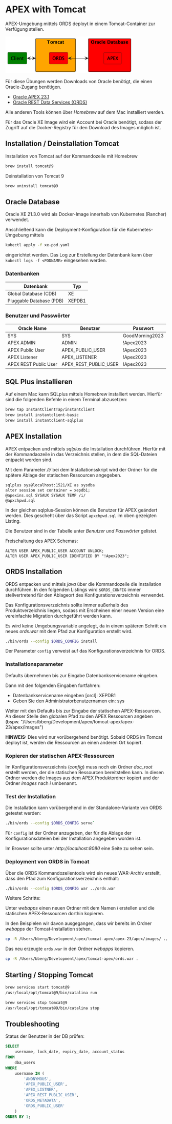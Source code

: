 # APEX with Tomcat

APEX-Umgebung mittels ORDS deployt in einem Tomcat-Container zur Verfügung stellen.

![Tomcat and ORDS](img/ORDS%20and%20Tomcat.png)

Für diese Übungen werden Downloads von Oracle benötigt, die einen Oracle-Zugang benötigen.

* [Oracle APEX 23.1](https://www.oracle.com/tools/downloads/apex-downloads/)
* [Oracle REST Data Services (ORDS)]()

Alle anderen Tools können über _Homebrew_ auf dem Mac installiert werden.

Für das Oracle XE Image wird ein Account bei Oracle benötigt, sodass der Zugriff auf die Docker-Registry für den Download des Images möglich ist.

## Installation / Deinstallation Tomcat

Installation von Tomcat auf der Kommandozeile mit Homebrew

```bash
brew install tomcat@9
```

Deinstallation von Tomcat 9

```bash
brew uninstall tomcat@9
```

## Oracle Database

Oracle XE 21.3.0 wird als Docker-Image innerhalb von Kubernetes (Rancher) verwendet.

Anschließend kann die Deployment-Konfiguration für die Kubernetes-Umgebung mittels

```bash
kubectl apply -f xe-pod.yaml
```

eingerichtet werden.
Das Log zur Erstellung der Datenbank kann über `kubectl logs -f <PODNAME>` eingesehen werden.

### Datenbanken

|Datenbank|Typ
|---|---
|Global Database (CDB)|XE
|Pluggable Database (PDB)|XEPDB1

### Benutzer und Passwörter

Oracle Name|Benutzer|Passwort|
|---|---|---|
|SYS|SYS|GoodMorning2023|
|APEX ADMIN|ADMIN|!Apex2023
|APEX Public User|APEX_PUBLIC_USER|!Apex2023
|APEX Listener|APEX_LISTENER|!Apex2023
|APEX REST Public User|APEX_REST_PUBLIC_USER|!Apex2023

## SQL Plus installieren

Auf einem Mac kann SQLplus mittels Homebrew installiert werden. Hierfür sind die folgenden Befehle in einem Terminal abzusetzen:

```bash
brew tap InstantClientTap/instantclient
brew install instantclient-basic
brew install instantclient-sqlplus
```

## APEX Installation

APEX entpacken und mittels _sqlplus_ die Installation durchführen.
Hierfür mit der Kommandaozeile in das Verzeichnis stellen, in dem die SQL-Dateien entpackt worden sind.

Mit dem Parameter _/i/_ bei dem Installationsskript wird der Ordner für die
spätere Ablage der statischen Ressourcen angegeben.

```sqlplus
sqlplus sys@localhost:1521/XE as sysdba
alter session set container = xepdb1;
@apexins.sql SYSAUX SYSAUX TEMP /i/
@apxchpwd.sql
```

In der gleichen sqlplus-Session können die Benutzer für APEX geändert werden.
Dies gescheht über das Script `apxchpwd.sql` im oben gezeigten Listing.

Die Benutzer sind in der Tabelle unter _Benutzer und Passwörter_ gelistet.

Freischaltung des APEX Schemas:

```sqlplus
ALTER USER APEX_PUBLIC_USER ACCOUNT UNLOCK;
ALTER USER APEX_PUBLIC_USER IDENTIFIED BY "!Apex2023";
```

## ORDS Installation

ORDS entpacken und mittels _java_ über die Kommandozeile die Installation durchführen. In den folgenden Listings wird `$ORDS_CONFIG` immer stellvertretend für den Ablageort des Konfigurationsverzeichnis verwendet.

Das Konfigurationsverzeichnis sollte immer außerhalb des Produktverzeichnis liegen, sodass mit Erscheinen einer neuen Version eine vereinfachte Migration durchgeführt werden kann.

Es wird keine Umgebungsvariable angelegt, da in einem späteren Schritt ein neues _ords.war_ mit dem Pfad zur Konfiguration erstellt wird.

```bash
./bin/ords --config $ORDS_CONFIG install
```

Der Parameter `config` verweist auf das Konfigurationsverzeichnis für ORDS.

### Installationsparameter

Defaults übernehmen bis zur Eingabe Datenbankservicename eingeben.

Dann mit den folgenden Eingaben fortfahren:

* Datenbankservicename eingeben [orcl]: XEPDB1
* Geben Sie den Administratorbenutzernamen ein: sys

Weiter mit den Defaults bis zur Eingabe der statischen APEX-Ressourcen.
An dieser Stelle den globalen Pfad zu den APEX Ressourcen angeben (bspw. "/Users/bberg/Development/apex/tomcat-apex/apex-23/apex/images")

**HINWEIS:** Dies wird nur vorübergehend benötigt.
Sobald ORDS im Tomcat deployt ist, werden die Ressourcen an einen anderen Ort kopiert.

### Kopieren der statischen APEX-Ressourcen

Im Konfigurationsverzeichnis (_config_) muss noch ein Ordner *doc_root* erstellt werden, der die statischen Ressourcen
bereitstellen kann.
In diesen Ordner werden die Images aus dem APEX Produktordner kopiert und der Ordner _images_ nach _i_ umbenannt.

### Test der Installation

Die Installation kann vorübergehend in der Standalone-Variante von ORDS getestet werden:

```bash
./bin/ords --config $ORDS_CONFIG serve`
```

Für `config` ist der Ordner anzugeben, der für die Ablage der Konfigurationsdateien bei der Installation angegeben worden ist.

Im Browser sollte unter _http://localhost:8080_ eine Seite zu sehen sein.

### Deployment von ORDS in Tomcat

Über die ORDS Kommandozeilentools wird ein neues WAR-Archiv erstellt, dass den Pfad zum Konfigurationsverzeichnis enthält:

```bash
./bin/ords --config $ORDS_CONFIG war ../ords.war
```

Weitere Schritte:

Unter _webapps_ einen neuen Ordner mit dem Namen _i_ erstellen und die statischen APEX-Ressourcen dorthin kopieren.

In den Beispielen wir davon ausgegangen, dass wir bereits im Ordner _webapps_ der Tomcat-Installation stehen.

```bash
cp -R /Users/bberg/Development/apex/tomcat-apex/apex-23/apex/images/ ./i/
```

Das neu erzeugte `ords.war` in den Ordner _webapps_ kopieren.

```bash
cp -R /Users/bberg/Development/apex/tomcat-apex/ords.war .
```

## Starting / Stopping Tomcat

```bash
brew services start tomcat@9
/usr/local/opt/tomcat@9/bin/catalina run
```

```bash
brew services stop tomcat@9
/usr/local/opt/tomcat@9/bin/catalina stop
```

## Troubleshooting

Status der Benutzer in der DB prüfen:

```sql
SELECT 
    username, lock_date, expiry_date, account_status 
FROM 
    dba_users 
WHERE 
    username IN ( 
        'ANONYMOUS', 
        'APEX_PUBLIC_USER', 
        'APEX_LISTNER', 
        'APEX_REST_PUBLIC_USER', 
        'ORDS_METADATA', 
        'ORDS_PUBLIC_USER' 
    ) 
ORDER BY 1;
```
